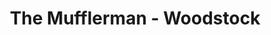 ---
title: "The Mufflerman - Woodstock"
url: /woodstock/the-mufflerman-woodstock/
shop: car repair
---